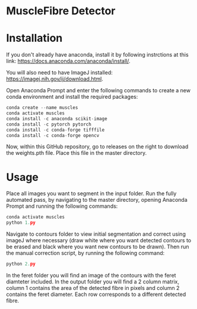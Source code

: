 # MuscleFibre Detector

# Installation
If you don't already have anaconda, install it by following instrctions at this link: https://docs.anaconda.com/anaconda/install/.

You will also need to have ImageJ installed: https://imagej.nih.gov/ij/download.html.

Open Anaconda Prompt and enter the following commands to create a new conda environment and install the required packages:

```python
conda create --name muscles
conda activate muscles
conda install -c anaconda scikit-image
conda install -c pytorch pytorch
conda install -c conda-forge tifffile
conda install -c conda-forge opencv
```
Now, within this GitHub repository, go to releases on the right to download the weights.pth file. Place this file in the master directory.

# Usage
Place all images you want to segment in the input folder. Run the fully automated pass, by navigating to the master directory, opening Anaconda Prompt and running the following commands:
```python
conda activate muscles
python 1.py
```
Navigate to contours folder to view initial segmentation and correct using imageJ where necessary (draw white where you want detected contours to be erased and black where you want new contours to be drawn). Then run the manual correction script, by running the following command:
```python
python 2.py
```
In the feret folder you will find an image of the contours with the feret diamteter included. In the output folder you will find a 2 column matrix, column 1 contains the area of the detected fibre in pixels and column 2 contains the feret diameter. Each row corresponds to a different detected fibre.
